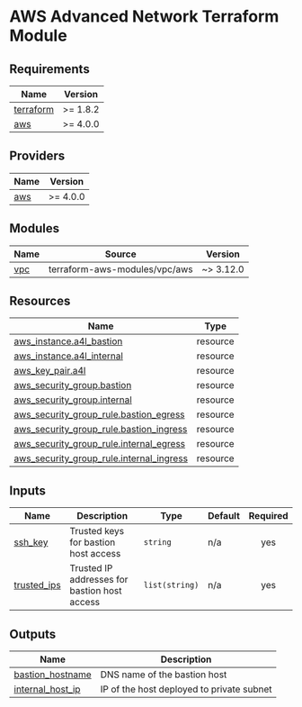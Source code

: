 # AWS Advanced Network Terraform Module

<!-- BEGIN_TF_DOCS -->
## Requirements

| Name | Version |
|------|---------|
| <a name="requirement_terraform"></a> [terraform](#requirement\_terraform) | >= 1.8.2 |
| <a name="requirement_aws"></a> [aws](#requirement\_aws) | >= 4.0.0 |

## Providers

| Name | Version |
|------|---------|
| <a name="provider_aws"></a> [aws](#provider\_aws) | >= 4.0.0 |

## Modules

| Name | Source | Version |
|------|--------|---------|
| <a name="module_vpc"></a> [vpc](#module\_vpc) | terraform-aws-modules/vpc/aws | ~> 3.12.0 |

## Resources

| Name | Type |
|------|------|
| [aws_instance.a4l_bastion](https://registry.terraform.io/providers/hashicorp/aws/latest/docs/resources/instance) | resource |
| [aws_instance.a4l_internal](https://registry.terraform.io/providers/hashicorp/aws/latest/docs/resources/instance) | resource |
| [aws_key_pair.a4l](https://registry.terraform.io/providers/hashicorp/aws/latest/docs/resources/key_pair) | resource |
| [aws_security_group.bastion](https://registry.terraform.io/providers/hashicorp/aws/latest/docs/resources/security_group) | resource |
| [aws_security_group.internal](https://registry.terraform.io/providers/hashicorp/aws/latest/docs/resources/security_group) | resource |
| [aws_security_group_rule.bastion_egress](https://registry.terraform.io/providers/hashicorp/aws/latest/docs/resources/security_group_rule) | resource |
| [aws_security_group_rule.bastion_ingress](https://registry.terraform.io/providers/hashicorp/aws/latest/docs/resources/security_group_rule) | resource |
| [aws_security_group_rule.internal_egress](https://registry.terraform.io/providers/hashicorp/aws/latest/docs/resources/security_group_rule) | resource |
| [aws_security_group_rule.internal_ingress](https://registry.terraform.io/providers/hashicorp/aws/latest/docs/resources/security_group_rule) | resource |

## Inputs

| Name | Description | Type | Default | Required |
|------|-------------|------|---------|:--------:|
| <a name="input_ssh_key"></a> [ssh\_key](#input\_ssh\_key) | Trusted keys for bastion host access | `string` | n/a | yes |
| <a name="input_trusted_ips"></a> [trusted\_ips](#input\_trusted\_ips) | Trusted IP addresses for bastion host access | `list(string)` | n/a | yes |

## Outputs

| Name | Description |
|------|-------------|
| <a name="output_bastion_hostname"></a> [bastion\_hostname](#output\_bastion\_hostname) | DNS name of the bastion host |
| <a name="output_internal_host_ip"></a> [internal\_host\_ip](#output\_internal\_host\_ip) | IP of the host deployed to private subnet |
<!-- END_TF_DOCS -->
